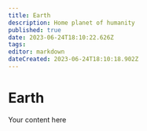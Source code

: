 ```yaml
---
title: Earth
description: Home planet of humanity
published: true
date: 2023-06-24T18:10:22.626Z
tags: 
editor: markdown
dateCreated: 2023-06-24T18:10:18.902Z
---
```


# Earth
Your content here